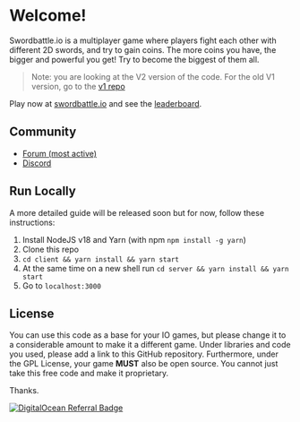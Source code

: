 # Welcome!

Swordbattle.io is a multiplayer game where players fight each other with different 2D swords, and try to gain coins. The more coins you have, the bigger and powerful you get! Try to become the biggest of them all.

> Note: you are looking at the V2 version of the code. For the old V1 version, go to the [v1 repo](https://github.com/codergautam/swordbattle.io-legacy)

Play now at [swordbattle.io](http://swordbattle.io) and see the [leaderboard](https://www.swordbattle.io/leaderboard).

## Community
* [Forum (most active)](https://forum.codergautam.dev)
* [Discord](https://discord.com/invite/BDG8AfkysZ)

## Run Locally

A more detailed guide will be released soon but for now, follow these instructions:

1. Install NodeJS v18 and Yarn (with npm `npm install -g yarn`)
2. Clone this repo
3. `cd client && yarn install && yarn start`
4. At the same time on a new shell run `cd server && yarn install && yarn start`
5. Go to `localhost:3000`

## License
You can use this code as a base for your IO games, but please change it to a considerable amount to make it a different game. Under libraries and code you used, please add a link to this GitHub repository. Furthermore, under the GPL License, your game **MUST** also be open source. You cannot just take this free code and make it proprietary.

Thanks.

[![DigitalOcean Referral Badge](https://web-platforms.sfo2.cdn.digitaloceanspaces.com/WWW/Badge%201.svg)](https://www.digitalocean.com/?refcode=78c9223db701&utm_campaign=Referral_Invite&utm_medium=Referral_Program&utm_source=badge)
